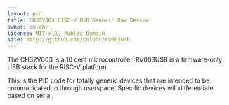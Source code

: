 ```yaml
---
layout: pid
title: CH32V003 RISC-V USB Generic Raw Device
owner: cnlohr
license: MIT-x11, Public Domain
site: http://github.com/cnlohr/rv003usb
---
```

The CH32V003 is a 10 cent microcontroller. RV003USB is a firmware-only USB stack for the RISC-V platform.

This is the PID code for totally generic devices that are intended to be communicated to through userspace. Specific devices will differentiate based on serial.

